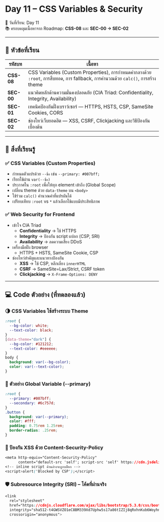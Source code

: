 # Day 11 – CSS Variables & Security

📅 วันที่เรียน: Day 11  
📚 ครอบคลุมเนื้อหาจาก Roadmap: **CSS-08** และ **SEC-00 → SEC-02**

---

## 🔖 หัวข้อที่เรียน

| รหัสบท | เนื้อหา |
|--------|---------|
| **CSS-08** | CSS Variables (Custom Properties), การกำหนดค่ากลางด้วย `:root`, การสืบทอด, การ fallback, การคำนวณด้วย `calc()`, การสร้าง theme |
| **SEC-00** | แนวคิดหลักด้านความมั่นคงปลอดภัย (CIA Triad: Confidentiality, Integrity, Availability) |
| **SEC-01** | เทคนิคป้องกันฝั่งเบราว์เซอร์ — HTTPS, HSTS, CSP, SameSite Cookies, CORS |
| **SEC-02** | ช่องโหว่เว็บยอดฮิต — XSS, CSRF, Clickjacking และวิธีป้องกันเบื้องต้น |

---

## 🧠 สิ่งที่เรียนรู้

### ✅ CSS Variables (Custom Properties)

* กำหนดตัวแปรด้วย `--ชื่อ` เช่น `--primary: #007bff;`
* เรียกใช้ผ่าน `var(--ชื่อ)`
* ประกาศใน `:root` เพื่อให้ทุก element เข้าถึง (Global Scope)
* เปลี่ยน theme ด้วย `data-theme` บน `<body>`
* ใช้ร่วม `calc()` คำนวณค่าที่แปรผันได้
* เปรียบเทียบ `:root` vs `*` แล้วเลือกใช้แบบมีประสิทธิภาพ

### ✅ Web Security for Frontend

* เข้าใจ CIA Triad  
  * **Confidentiality** → ใช้ HTTPS  
  * **Integrity** → ป้องกัน script แปลก (CSP, SRI)  
  * **Availability** → ลดความเสี่ยง DDoS
* เครื่องมือฝั่ง browser  
  * HTTPS + HSTS, SameSite Cookie, CSP
* ช่องโหว่สำคัญและแนวทางป้องกัน  
  * **XSS** → ใช้ CSP, หลีกเลี่ยง `innerHTML`  
  * **CSRF** → SameSite=Lax/Strict, CSRF token  
  * **Clickjacking** → `X-Frame-Options: DENY`

---

## 💻 Code ตัวอย่าง (ที่ทดลองแล้ว)

### 🌗 CSS Variables ใช้สร้างระบบ Theme

```css
:root {
  --bg-color: white;
  --text-color: black;
}
[data-theme="dark"] {
  --bg-color: #121212;
  --text-color: #eeeeee;
}
body {
  background: var(--bg-color);
  color: var(--text-color);
}
```

### 💠 ตัวอย่าง Global Variable (--primary)

```css
:root {
  --primary: #007bff;
  --secondary: #6c757d;
}
.button {
  background: var(--primary);
  color: #fff;
  padding: 0.75rem 1.25rem;
  border-radius: .25rem;
}

```

### 🔐 ป้องกัน XSS ด้วย Content-Security-Policy

```css
<meta http-equiv="Content-Security-Policy"
      content="default-src 'self'; script-src 'self' https://cdn.jsdelivr.net;">
<!-- inline script ด้านล่างจะถูกบล็อก -->
<script>alert('Blocked by CSP');</script>

```

### 🛡️ Subresource Integrity (SRI) – โค้ดที่ผ่านจริง

```css
<link
  rel="stylesheet"
  href="https://cdnjs.cloudflare.com/ajax/libs/bootstrap/5.3.0/css/bootstrap.min.css"
  integrity="sha512-t4GWSVZO1eC8BM339Xd7Uphw5s17a86tIZIj8qRxhnKub6WoyhnrxeCIMeAqBPgdZGlCcG2PrZjMc+Wr78+5Xg=="
  crossorigin="anonymous">

```
